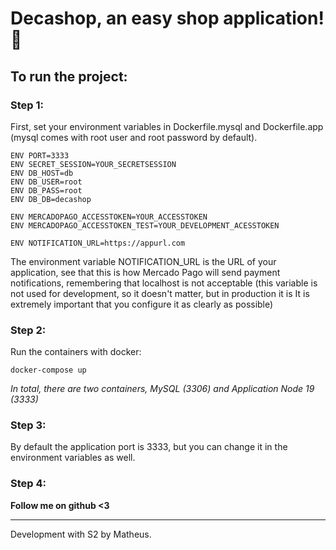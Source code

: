 # Decashop, an easy shop application! 💸

## To run the project:

### Step 1:
First, set your environment variables in Dockerfile.mysql and Dockerfile.app (mysql comes with root user and root password by default). 

```
ENV PORT=3333
ENV SECRET_SESSION=YOUR_SECRETSESSION
ENV DB_HOST=db
ENV DB_USER=root
ENV DB_PASS=root
ENV DB_DB=decashop

ENV MERCADOPAGO_ACCESSTOKEN=YOUR_ACCESSTOKEN
ENV MERCADOPAGO_ACCESSTOKEN_TEST=YOUR_DEVELOPMENT_ACESSTOKEN

ENV NOTIFICATION_URL=https://appurl.com
```

The environment variable NOTIFICATION_URL is the URL of your application, see that this is how Mercado Pago will send payment notifications, remembering that localhost is not acceptable (this variable is not used for development, so it doesn't matter, but in production it is It is extremely important that you configure it as clearly as possible)

### Step 2:
Run the containers with docker:

```
docker-compose up
```

<i>In total, there are two containers, MySQL (3306) and Application Node 19 (3333)</i>

### Step 3:
By default the application port is 3333, but you can change it in the environment variables as well.

### Step 4:
<bold style="font-weight: 700">Follow me on github <3</bold>
  
<hr>
  
Development with S2 by Matheus.
